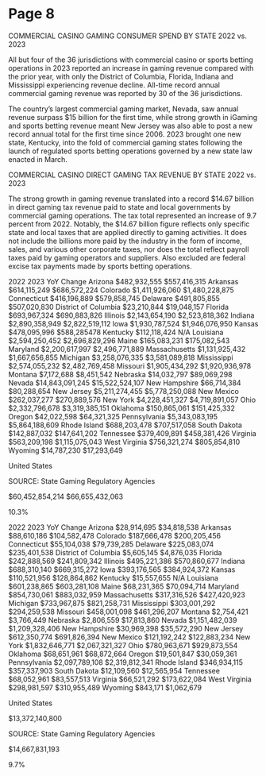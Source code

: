 # Page 8

COMMERCIAL CASINO GAMING CONSUMER SPEND BY STATE
2022 vs. 2023

All but four of the 36 jurisdictions with commercial casino or
sports betting operations in 2023 reported an increase in gaming
revenue compared with the prior year, with only the District of
Columbia, Florida, Indiana and Mississippi experiencing revenue
decline. All-time record annual commercial gaming revenue was
reported by 30 of the 36 jurisdictions.

The country’s largest commercial gaming market, Nevada, saw
annual revenue surpass $15 billion for the first time, while strong
growth in iGaming and sports betting revenue meant New Jersey
was also able to post a new record annual total for the first time
since 2006. 2023 brought one new state, Kentucky, into the fold
of commercial gaming states following the launch of regulated sports
betting operations governed by a new state law enacted in March.

COMMERCIAL CASINO DIRECT GAMING TAX REVENUE BY STATE
2022 vs. 2023

The strong growth in gaming revenue translated into a record
$14.67 billion in direct gaming tax revenue paid to state and
local governments by commercial gaming operations. The tax
total represented an increase of 9.7 percent from 2022. Notably,
the $14.67 billion figure reflects only specific state and local
taxes that are applied directly to gaming activities. It does not
include the billions more paid by the industry in the form of
income, sales, and various other corporate taxes, nor does the
total reflect payroll taxes paid by gaming operators and suppliers.
Also excluded are federal excise tax payments made by sports
betting operations.

2022 2023 YoY Change
Arizona $482,932,555 $557,416,315
Arkansas $614,115,249 $686,572,224
Colorado $1,411,926,060  $1,480,228,875
Connecticut $416,196,889 $579,858,745
Delaware $491,805,855 $507,020,830
District of Columbia  $23,210,844 $19,048,157
Florida $693,967,324  $690,883,826
Illinois $2,143,654,190  $2,523,818,362
Indiana $2,890,358,949  $2,822,519,112
lowa $1,930,787,524  $1,946,076,950
Kansas $478,095,996  $588,285478
Kentucky $112,118,424 N/A
Louisiana $2,594,250,452  $2,696,829,296
Maine $165,083,231 $175,082,543
Maryland $2,200,617,997  $2,496,771,889
Massachusetts $1,131,925,432  $1,667,656,855
Michigan $3,258,076,335  $3,581,089,818
Mississippi $2,574,055,232  $2,482,769,458
Missouri $1,905,434,292  $1,920,936,978
Montana $7,172,688 $8,451,542
Nebraska $14,032,797 $89,069,298
Nevada $14,843,091,245  $15,522,524,107
New Hampshire $66,714,384 $80,288,654
New Jersey $5,211,274,455  $5,778,250,088
New Mexico $262,037,277 $270,889,576
New York $4,228,451,327  $4,719,891,057
Ohio $2,332,796,678  $3,319,385,151
Oklahoma $150,865,061 $151,425,332
Oregon $42,022,598 $64,321,325
Pennsylvania $5,343,083,195  $5,864,188,609
Rhode Island $688,203,478 $707,517,058
South Dakota $142,887,032 $147,641,202
Tennessee $379,409,891  $458,381,426
Virginia $563,209,198  $1,115,075,043
West Virginia $756,321,274  $805,854,810
Wyoming $14,787,230 $17,293,649

United States

SOURCE: State Gaming Regulatory Agencies

$60,452,854,214 $66,655,432,063

10.3%

2022 2023 YoY Change
Arizona $28,914,695 $34,818,538
Arkansas $88,610,186  $104,582,478
Colorado $187,666,478  $200,205,456
Connecticut $55,104,038 $79,739,285
Delaware $225,083,074  $235,401,538
District of Columbia $5,605,145 $4,876,035
Florida $242,888,569  $241,809,342
Illinois $495,221,386  $570,860,677
Indiana $688,310,140  $669,315,272
lowa $393,176,565  $384,924,372
Kansas $110,521,956  $128,864,862
Kentucky $15,557,655 N/A
Louisiana $601,238,865  $603,281,108
Maine $68,231,365 $70,094,714
Maryland $854,730,061  $883,032,959
Massachusetts $317,316,526  $427,420,923
Michigan $733,967,875  $821,258,731
Mississippi $303,001,292  $294,259,538
Missouri $458,001,098  $461,296,207
Montana $2,754,421 $3,766,449
Nebraska $2,806,559 $17,813,860
Nevada $1,151,482,039  $1,209,328,406
New Hampshire $30,969,398 $35,572,290
New Jersey $612,350,774  $691,826,394
New Mexico $121,192,242  $122,883,234
New York $1,832,646,771  $2,067,321,327
Ohio $780,963,671  $929,873,554
Oklahoma $68,651,961 $68,872,664
Oregon $19,501,847 $30,059,361
Pennsylvania $2,097,789,108  $2,319,812,341
Rhode Island $346,934,115 $357,337,903
South Dakota $12,109,560 $12,565,954
Tennessee $68,052,961 $83,557,513
Virginia $66,521,292  $173,622,084
West Virginia $298,981,597  $310,955,489
Wyoming $843,171 $1,062,679

United States

$13,372,140,800

SOURCE: State Gaming Regulatory Agencies

$14,667,831,193

9.7%
